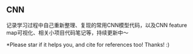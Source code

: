 ## CNN

记录学习过程中自己重新整理、复现的常用CNN模型代码，以及CNN feature map可视化、相关小项目代码笔记等，持续更新中～

*Please star if it helps you, and cite for references too! Thanks! :)
